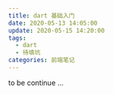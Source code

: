 ```yaml
---
title: dart 基础入门
date: 2020-05-13 14:05:00
update: 2020-05-15 14:20:00
tags:
  - dart
  - 待填坑
categories: 前端笔记
---
```


to be continue ...
